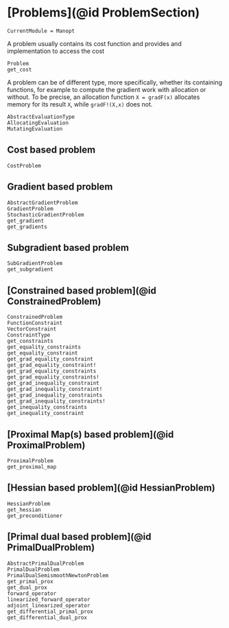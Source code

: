 # [Problems](@id ProblemSection)

```@meta
CurrentModule = Manopt
```

A problem usually contains its cost function and provides and
implementation to access the cost

```@docs
Problem
get_cost
```

A problem can be of different type, more specifically, whether its containing functions,
for example to compute the gradient work with allocation or without. To be precise, an
allocation function `X = gradF(x)` allocates memory for its result `X`, while `gradF!(X,x)` does not.

```@docs
AbstractEvaluationType
AllocatingEvaluation
MutatingEvaluation
```

## Cost based problem

```@docs
CostProblem
```

## Gradient based problem

```@docs
AbstractGradientProblem
GradientProblem
StochasticGradientProblem
get_gradient
get_gradients
```

## Subgradient based problem

```@docs
SubGradientProblem
get_subgradient
```

## [Constrained based problem](@id ConstrainedProblem)

```@docs
ConstrainedProblem
FunctionConstraint
VectorConstraint
ConstraintType
get_constraints
get_equality_constraints
get_equality_constraint
get_grad_equality_constraint
get_grad_equality_constraint!
get_grad_equality_constraints
get_grad_equality_constraints!
get_grad_inequality_constraint
get_grad_inequality_constraint!
get_grad_inequality_constraints
get_grad_inequality_constraints!
get_inequality_constraints
get_inequality_constraint
```

## [Proximal Map(s) based problem](@id ProximalProblem)

```@docs
ProximalProblem
get_proximal_map
```

## [Hessian based problem](@id HessianProblem)

```@docs
HessianProblem
get_hessian
get_preconditioner
```

## [Primal dual based problem](@id PrimalDualProblem)

```@docs
AbstractPrimalDualProblem
PrimalDualProblem
PrimalDualSemismoothNewtonProblem
get_primal_prox
get_dual_prox
forward_operator
linearized_forward_operator
adjoint_linearized_operator
get_differential_primal_prox
get_differential_dual_prox
```
